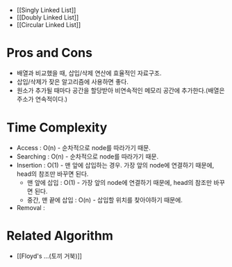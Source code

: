 
- [[Singly Linked List]]
- [[Doubly Linked List]]
- [[Circular Linked List]]

# Pros and Cons
- 배열과 비교했을 때, 삽입/삭제 연산에 효율적인 자료구조.
- 삽입/삭제가 잦은 알고리즘에 사용하면 좋다.
- 원소가 추가될 때마다 공간을 할당받아 비연속적인 메모리 공간에 추가한다.(배열은 주소가 연속적이다.)

# Time Complexity
- Access : O(n) - 순차적으로 node를 따라가기 때문.
- Searching : O(n) - 순차적으로 node를 따라가기 때문.
- Insertion : O(1) - 맨 앞에 삽입하는 경우. 가장 앞의 node에 연결하기 때문에, head의 참조만 바꾸면 된다.
	- 맨 앞에 삽입 : O(1) - 가장 앞의 node에 연결하기 때문에, head의 참조만 바꾸면 된다.
	- 중간, 맨 끝에 삽입 : O(n) - 삽입할 위치를 찾아야하기 때문에.
- Removal : 

# Related Algorithm

- [[Floyd's ...(토끼 거북)]]

